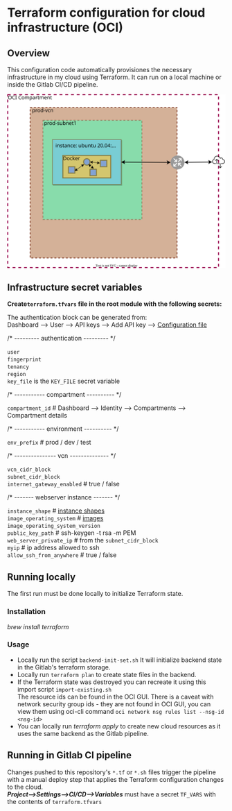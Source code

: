 # Terraform configuration for cloud infrastructure (OCI)

## Overview
This configuration code automatically provisiones the necessary infrastructure in my cloud using Terraform.
It can run on a local machine or inside the Gitlab CI/CD pipeline.


![Diagram of the current cloud infrastructure](./Diagram.drawio.svg "Diagram of the current limited free tier cloud infrastructure")


## Infrastructure secret variables
**Create`terraform.tfvars` file in the root module with the following secrets:**  


The authentication block can be generated from:  
Dashboard --> User --> API keys --> Add API key --> [Configuration file](https://docs.oracle.com/en-us/iaas/Content/API/Concepts/sdkconfig.htm)

/* --------- authentication --------- */

`user`         
`fingerprint`  
`tenancy`  
`region`  
`key_file`  is the `KEY_FILE` secret variable

/* ----------- compartment ---------- */

`compartment_id` # Dashboard --> Identity --> Compartments --> Compartment details  

/* ----------- environment ---------- */

`env_prefix` # prod / dev / test

/* --------------- vcn -------------- */

`vcn_cidr_block`  
`subnet_cidr_block`  
`internet_gateway_enabled` # true / false   

/* ------- webserver instance ------- */

`instance_shape` # [instance shapes](https://docs.oracle.com/en-us/iaas/Content/Compute/References/computeshapes.htm)  
`image_operating_system` # [images](https://docs.oracle.com/en-us/iaas/images/)  
`image_operating_system_version`  
`public_key_path` # ssh-keygen -t rsa -m PEM  
`web_server_private_ip` # from the `subnet_cidr_block`  
`myip` # ip address allowed to ssh  
`allow_ssh_from_anywhere` # true / false  


## Running locally
The first run must be done locally to initialize Terraform state.

### Installation
*brew install terraform*

### Usage
- Locally run the script `backend-init-set.sh` It will initialize backend state in the Gitlab's terraform storage.
- Locally run `terraform plan` to create state files in the backend.
- If the Terraform state was destroyed you can recreate it using this import script `import-existing.sh`  
The resource ids can be found in the OCI GUI.
There is a caveat with network security group ids - they are not found in OCI GUI, you can view them using oci-cli command `oci network nsg rules list --nsg-id <nsg-id>`
- You can locally run *terraform apply* to create new cloud resources as it uses the same backend as the Gitlab pipeline.

## Running in Gitlab CI pipeline
Changes pushed to this repository's `*.tf` or `*.sh` files trigger the pipeline with a manual deploy step that applies the Terraform configuration changes to the cloud.  
***Project—>Settings—>CI/CD—>Variables*** must have a secret `TF_VARS` with the contents of `terraform.tfvars`
